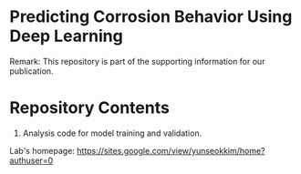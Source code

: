 # Predicting Corrosion Behavior Using Deep Learning
Remark: This repository is part of the supporting information for our publication.

# Repository Contents
1. Analysis code for model training and validation.

Lab's homepage: https://sites.google.com/view/yunseokkim/home?authuser=0
